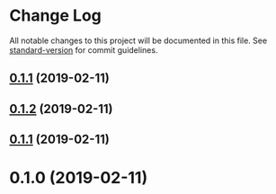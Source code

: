# Change Log

All notable changes to this project will be documented in this file. See [standard-version](https://github.com/conventional-changelog/standard-version) for commit guidelines.

<a name="0.1.1"></a>
## [0.1.1](https://github.com/whatbook/website/compare/v0.1.0...v0.1.1) (2019-02-11)



<a name="0.1.2"></a>
## [0.1.2](https://github.com/gatsbyjs/gatsby-starter-default/compare/v0.1.0...v0.1.2) (2019-02-11)



<a name="0.1.1"></a>
## [0.1.1](https://github.com/gatsbyjs/gatsby-starter-default/compare/v0.1.0...v0.1.1) (2019-02-11)



<a name="0.1.0"></a>
# 0.1.0 (2019-02-11)

